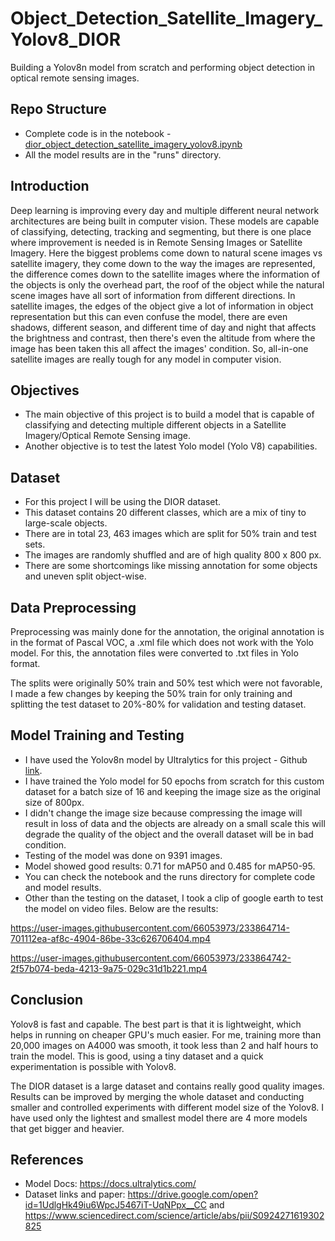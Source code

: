 # Object_Detection_Satellite_Imagery_Yolov8_DIOR
Building a Yolov8n model from scratch and performing object detection in optical remote sensing images.

## Repo Structure
* Complete code is in the notebook - [dior_object_detection_satellite_imagery_yolov8.ipynb](https://github.com/JohnPPinto/Object_Detection_Satellite_Imagery_Yolov8_DIOR/blob/main/dior_object_detection_satellite_imagery_yolov8.ipynb')
* All the model results are in the "runs" directory.

## Introduction
Deep learning is improving every day and multiple different neural network architectures are being built in computer vision. These models are capable of classifying, detecting, tracking and segmenting, but there is one place where improvement is needed is in Remote Sensing Images or Satellite Imagery. Here the biggest problems come down to natural scene images vs satellite imagery, they come down to the way the images are represented, the difference comes down to the satellite images where the information of the objects is only the overhead part, the roof of the object while the natural scene images have all sort of information from different directions. In satellite images, the edges of the object give a lot of information in object representation but this can even confuse the model, there are even shadows, different season, and different time of day and night that affects the brightness and contrast, then there's even the altitude from where the image has been taken this all affect the images' condition. So, all-in-one satellite images are really tough for any model in computer vision.

## Objectives
* The main objective of this project is to build a model that is capable of classifying and detecting multiple different objects in a Satellite Imagery/Optical Remote Sensing image.
* Another objective is to test the latest Yolo model (Yolo V8) capabilities.

## Dataset
* For this project I will be using the DIOR dataset. 
* This dataset contains 20 different classes, which are a mix of tiny to large-scale objects.
* There are in total 23, 463 images which are split for 50% train and test sets.
* The images are randomly shuffled and are of high quality 800 x 800 px.
* There are some shortcomings like missing annotation for some objects and uneven split object-wise.

## Data Preprocessing
Preprocessing was mainly done for the annotation, the original annotation is in the format of Pascal VOC, a .xml file which does not work with the Yolo model. For this, the annotation files were converted to .txt files in Yolo format.

The splits were originally 50% train and 50% test which were not favorable, I made a few changes by keeping the 50% train for only training and splitting the test dataset to 20%-80% for validation and testing dataset.


## Model Training and Testing
* I have used the Yolov8n model by Ultralytics for this project - Github [link](https://github.com/ultralytics/ultralytics).
* I have trained the Yolo model for 50 epochs from scratch for this custom dataset for a batch size of 16 and keeping the image size as the original size of 800px.
* I didn't change the image size because compressing the image will result in loss of data and the objects are already on a small scale this will degrade the quality of the object and the overall dataset will be in bad condition.
* Testing of the model was done on 9391 images.
* Model showed good results: 0.71 for mAP50 and 0.485 for mAP50-95.
* You can check the notebook and the runs directory for complete code and model results.
* Other than the testing on the dataset, I took a clip of google earth to test the model on video files. Below are the results:
 


https://user-images.githubusercontent.com/66053973/233864714-701112ea-af8c-4904-86be-33c626706404.mp4



https://user-images.githubusercontent.com/66053973/233864742-2f57b074-beda-4213-9a75-029c31d1b221.mp4

## Conclusion
Yolov8 is fast and capable. The best part is that it is lightweight, which helps in running on cheaper GPU's much easier. For me, training more than 20,000 images on A4000 was smooth, it took less than 2 and half hours to train the model. This is good, using a tiny dataset and a quick experimentation is possible with Yolov8.

The DIOR dataset is a large dataset and contains really good quality images. Results can be improved by merging the whole dataset and conducting smaller and controlled experiments with different model size of the Yolov8. I have used only the lightest and smallest model there are 4 more models that get bigger and heavier.

## References
* Model Docs: https://docs.ultralytics.com/
* Dataset links and paper: https://drive.google.com/open?id=1UdlgHk49iu6WpcJ5467iT-UqNPpx__CC and https://www.sciencedirect.com/science/article/abs/pii/S0924271619302825

